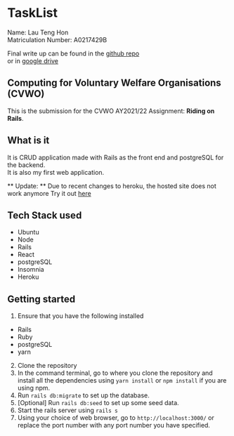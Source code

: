 # TaskList

Name: Lau Teng Hon <br>
Matriculation Number: A0217429B

Final write up can be found in the [github repo](https://github.com/Th-429B/task-list/blob/master/submission/LauTengHon_A0217429B_FinalWriteup.pdf) <br>
or in [google drive](https://drive.google.com/file/d/1Nbhj7jQm2AuhejxYUDKqIhBuflWbDxn7/view?usp=sharing)

## Computing for Voluntary Welfare Organisations (CVWO)

This is the submission for the CVWO AY2021/22 Assignment: **Riding on Rails**.

## What is it

It is CRUD application made with Rails as the front end and postgreSQL for the backend. <br>
It is also my first web application.

** Update: ** Due to recent changes to heroku, the hosted site does not work anymore 
Try it out [here](https://task-list-th.herokuapp.com/?)

## Tech Stack used

- Ubuntu
- Node
- Rails 
- React
- postgreSQL
- Insomnia
- Heroku

## Getting started

1. Ensure that you have the following installed
- Rails
- Ruby
- postgreSQL
- yarn
2. Clone the repository
3. In the command terminal, go to where you clone the repository and install all the dependencies using `yarn install` or `npm install` if you are using npm.
4. Run `rails db:migrate` to set up the database.
5. [Optional] Run `rails db:seed` to set up some seed data.
6. Start the rails server using `rails s`
7. Using your choice of web browser, go to `http://localhost:3000/` or replace the port number with any port number you have specified.

